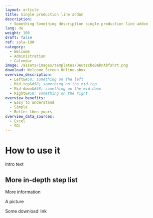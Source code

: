 ```yaml
---
layout: article
title: Single production line addon
description: 
  - Something Something description single production line addon
lang: de
weight: 100
draft: false
ref: spla-100
category:
  - Welcome
  - Administration
  - Calendar
image: /assets/images/templates/DeutscheBahnAbfahrt.png
download: Welcome_Screen_Online.pbmx
overview_description:
  - Left&#58; something on the left
  - Mid-top&#58; something on the mid-top
  - Mid-down&#58; something on the mid-down
  - Right&#58; something on the right
overview_benefits:
  - Easy to understand
  - Simple
  - Better then yours
overview_data_sources:
  - Excel
  - SQL
---
```



# How to use it

Intro text  
  

## More in-depth step list

More information

A picture

Some download link



